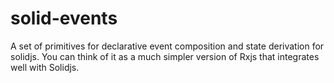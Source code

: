 # solid-events

A set of primitives for declarative event composition and state derivation for solidjs. You can think of it as a much simpler version of Rxjs that integrates well with Solidjs.